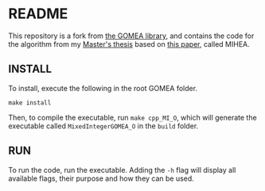 # README
This repository is a fork from [the GOMEA library](https://github.com/abouter/gomea), and contains the code for the algorithm from my [Master's thesis](https://repository.tudelft.nl/) based on  [this paper](https://link.springer.com/chapter/10.1007/978-3-319-10762-2_34), called MIHEA.

## INSTALL
To install, execute the following in the root GOMEA folder.
```
make install
```

Then, to compile the executable, run `make cpp_MI_O`, which will generate the executable called `MixedIntegerGOMEA_O` in the `build` folder. 

## RUN
To run the code, run the executable. Adding the `-h` flag will display all available flags, their purpose and how they can be used.
